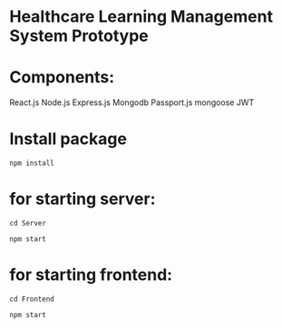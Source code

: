 # Healthcare Learning Management System Prototype

# Components:

React.js
Node.js
Express.js
Mongodb
Passport.js
mongoose
JWT

# Install package

```
npm install
```

# for starting server:

```
cd Server

npm start
```

# for starting frontend:

```
cd Frontend

npm start
```
